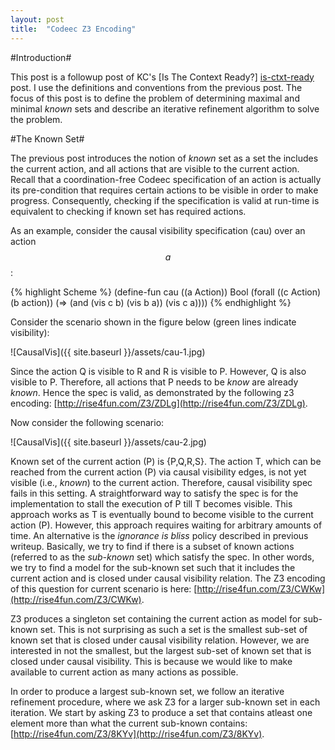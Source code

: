 ```yaml
---
layout: post
title:  "Codeec Z3 Encoding"
--- 
```


#Introduction#

This post is a followup post of KC's [Is The Context
Ready?] [is-ctxt-ready] post. I use the definitions and conventions
from the previous post. The focus of this post is to define the
problem of determining maximal and minimal _known_ sets and describe an
iterative refinement algorithm to solve the problem.

#The Known Set#

The previous post introduces the notion of _known_ set as a set the
includes the current action, and all actions that are visible to the
current action. Recall that a coordination-free Codeec specification
of an action is actually its pre-condition that requires certain
actions to be visible in order to make progress. Consequently,
checking if the specification is valid at run-time is equivalent to
checking if known set has required actions.

As an example, consider the causal visibility specification (cau) over
an action $$a$$:

{% highlight Scheme %}
    (define-fun cau ((a Action)) Bool (forall ((c Action) (b action)) 
      (=> (and (vis c b) (vis b a)) (vis c a))))
{% endhighlight %}


Consider the scenario shown in the figure below (green lines indicate
visibility):

![CausalVis]({{ site.baseurl }}/assets/cau-1.jpg)

Since the action Q is visible to R and R is visible to P. However, Q
is also visible to P. Therefore, all actions that P needs to be _know_
are already _known_. Hence the spec is valid, as demonstrated by the
following z3 encoding:
[http://rise4fun.com/Z3/ZDLg](http://rise4fun.com/Z3/ZDLg).

Now consider the following scenario:

![CausalVis]({{ site.baseurl }}/assets/cau-2.jpg)

Known set of the current action (P) is {P,Q,R,S}.  The action T, which
can be reached from the current action (P) via causal visibility
edges, is not yet visible (i.e., _known_) to the current action.
Therefore, causal visibility spec fails in this setting. A
straightforward way to satisfy the spec is for the implementation to
stall the execution of P till T becomes visible.  This approach works
as T is eventually bound to become visible to the current action (P).
However, this approach requires waiting for arbitrary amounts of time.
An alternative is the _ignorance is bliss_ policy described in
previous writeup. Basically, we try to find if there is a subset of
known actions (referred to as the _sub-known_ set) which satisfy the
spec. In other words, we try to find a model for the sub-known set
such that it includes the current action and is closed under causal
visibility relation. The Z3 encoding of this question for current
scenario is here:
[http://rise4fun.com/Z3/CWKw](http://rise4fun.com/Z3/CWKw).

Z3 produces a singleton set containing the current action as model for
sub-known set. This is not surprising as such a set is the smallest
sub-set of known set that is closed under causal visibility relation.
However, we are interested in not the smallest, but the largest
sub-set of known set that is closed under causal visibility. This is
because we would like to make available to current action as many
actions as possible. 

In order to produce a largest sub-known set, we follow an iterative
refinement procedure, where we ask Z3 for a larger sub-known set in
each iteration. We start by asking Z3 to produce a set that contains
atleast one element more than what the current sub-known contains:
[http://rise4fun.com/Z3/8KYv](http://rise4fun.com/Z3/8KYv).

<!-- http://rise4fun.com/Z3/WD2E -->


[is-ctxt-ready]: http://multimlton.cs.purdue.edu/mML/Notes/research/notes/2014/05/03/isContextReady.html
